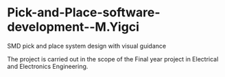 # Pick-and-Place-software-development--M.Yigci
SMD pick and place system design with visual guidance

The project is carried out in the scope of the Final year project in Electrical and Electronics Engineering.
